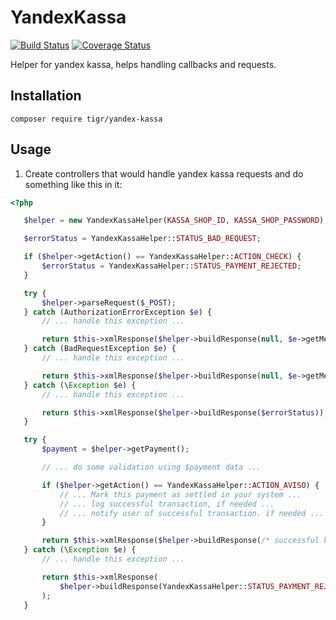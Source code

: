 # YandexKassa

[![Build Status](https://travis-ci.org/TiGR/YandexKassa.svg?branch=master)](https://travis-ci.org/TiGR/YandexKassa) [![Coverage Status](https://coveralls.io/repos/TiGR/YandexKassa/badge.svg?branch=master&service=github)](https://coveralls.io/github/TiGR/YandexKassa?branch=master)

Helper for yandex kassa, helps handling callbacks and requests.

## Installation

    composer require tigr/yandex-kassa

## Usage

1. Create controllers that would handle yandex kassa requests and do something like this in it:

 ```php
<?php

    $helper = new YandexKassaHelper(KASSA_SHOP_ID, KASSA_SHOP_PASSWORD);

    $errorStatus = YandexKassaHelper::STATUS_BAD_REQUEST;

    if ($helper->getAction() == YandexKassaHelper::ACTION_CHECK) {
        $errorStatus = YandexKassaHelper::STATUS_PAYMENT_REJECTED;
    }

    try {
        $helper->parseRequest($_POST);
    } catch (AuthorizationErrorException $e) {
        // ... handle this exception ...

        return $this->xmlResponse($helper->buildResponse(null, $e->getMessage()));
    } catch (BadRequestException $e) {
        // ... handle this exception ...

        return $this->xmlResponse($helper->buildResponse(null, $e->getMessage()));
    } catch (\Exception $e) {
        // ... handle this exception ...

        return $this->xmlResponse($helper->buildResponse($errorStatus));
    }

    try {
        $payment = $helper->getPayment();

        // ... do some validation using $payment data ...

        if ($helper->getAction() == YandexKassaHelper::ACTION_AVISO) {
            // ... Mark this payment as settled in your system ...
            // ... log successful transaction, if needed ...
            // ... notify user of successful transaction. if needed ...
        }

        return $this->xmlResponse($helper->buildResponse(/* successful by default */));
    } catch (\Exception $e) {
        // ... handle this exception ...

        return $this->xmlResponse(
            $helper->buildResponse(YandexKassaHelper::STATUS_PAYMENT_REJECTED, $e->getMessage())
        );
    }
 ```